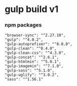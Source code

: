# gulp build v1
### npm packages
    "browser-sync": "^2.27.10",
    "gulp": "^4.0.2",
    "gulp-autoprefixer": "^8.0.0",
    "gulp-clean": "^0.4.0",
    "gulp-clean-css": "^4.3.0",
    "gulp-concat": "^2.6.1",
    "gulp-htmlmin": "^5.0.1",
    "gulp-imagemin": "^7.1.0",
    "gulp-sass": "^5.1.0",
    "gulp-uglify": "^3.0.2",
    "sass": "^1.56.1"